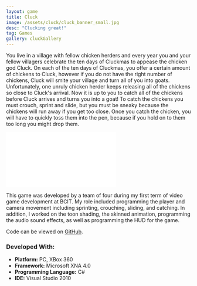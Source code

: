 ```yaml
---
layout: game
title: Cluck
image: /assets/cluck/cluck_banner_small.jpg
desc: "Clucking great!"
tag: Games
gallery: cluckGallery
---
```

You live in a village with fellow chicken herders and every year you and your fellow villagers celebrate the ten days of Cluckmas to appease the chicken god Cluck. On each of the ten days of Cluckmas, you offer a certain amount of chickens to Cluck, however if you do not have the right number of chickens, Cluck will smite your village and turn all of you into goats. Unfortunately, one unruly chicken herder keeps releasing all of the chickens so close to Cluck's arrival. Now it is up to you to catch all of the chickens before Cluck arrives and turns you into a goat! To catch the chickens you must crouch, sprint and slide, but you must be sneaky because the chickens will run away if you get too close.  Once you catch the chicken, you will have to quickly toss them into the pen, because if you hold on to them too long you might drop them.

<div class="video">
	<iframe src="//www.youtube.com/embed/lGUKixYe-go" frameborder="0" allowfullscreen="1"></iframe>
</div>

This game was developed by a team of four during my first term of video game development at BCIT. My role included programming the player and camera movement including sprinting, crouching, sliding, and catching. In addition, I worked on the toon shading, the skinned animation, programming the audio sound effects, as well as programming the HUD for the game.

Code can be viewed on <a href="https://github.com/LamePancake/Cluck">GitHub</a>.

### Developed With:
* __Platform:__ PC, XBox 360
* __Framework:__ Microsoft XNA 4.0
* __Programming Language:__ C#
* __IDE:__ Visual Studio 2010
